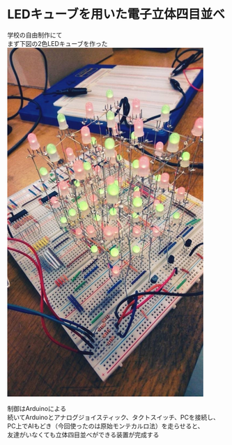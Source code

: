 # LEDキューブを用いた電子立体四目並べ
学校の自由制作にて  
まず下図の2色LEDキューブを作った  
![LEDキューブ](/LEDCUBE.jpg) 

制御はArduinoによる  
続いてArduinoとアナログジョイスティック、タクトスイッチ、PCを接続し、  
PC上でAIもどき（今回使ったのは原始モンテカルロ法）を走らせると、  
友達がいなくても立体四目並べができる装置が完成する  
